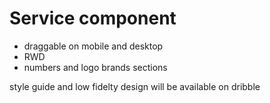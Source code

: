 # Service component

- draggable on mobile and desktop
- RWD
- numbers and logo brands sections

style guide and low fidelty design will be available on dribble